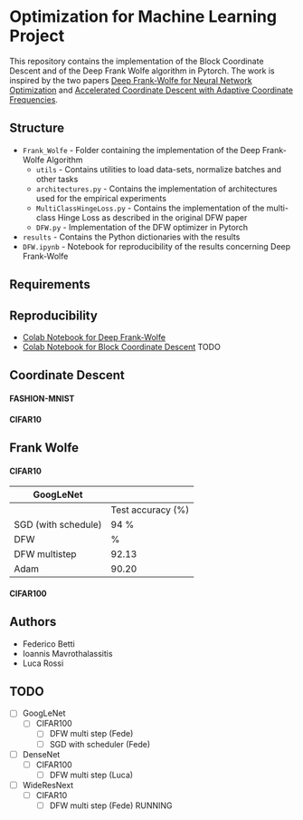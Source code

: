 # Optimization for Machine Learning Project
This repository contains the implementation of the Block Coordinate Descent and of the Deep Frank Wolfe algorithm in Pytorch. The work is inspired by the two papers [Deep Frank-Wolfe for Neural Network Optimization](https://arxiv.org/pdf/1811.07591.pdf) and [Accelerated Coordinate Descent with Adaptive Coordinate Frequencies](http://proceedings.mlr.press/v29/Glasmachers13.pdf).

## Structure
* `Frank_Wolfe` - Folder containing the implementation of the Deep Frank-Wolfe Algorithm
  * `utils` - Contains utilities to load data-sets, normalize batches and other tasks
  * `architectures.py` - Contains the implementation of architectures used for the empirical experiments
  * `MultiClassHingeLoss.py` - Contains the implementation of the multi-class Hinge Loss as described in the original DFW paper
  * `DFW.py` - Implementation of the DFW optimizer in Pytorch
* `results` - Contains the Python dictionaries with the results
*  `DFW.ipynb` - Notebook for reproducibility of the results concerning Deep Frank-Wolfe 

## Requirements

## Reproducibility
- [Colab Notebook for Deep Frank-Wolfe](https://colab.research.google.com/drive/1mpsunyV-11yDXPhZLznryLxJoMx4Zqxd)
- [Colab Notebook for Block Coordinate Descent](https://colab.research.google.com/drive/1mpsunyV-11yDXPhZLznryLxJoMx4Zqxd) TODO

## Coordinate Descent
#### FASHION-MNIST


#### CIFAR10

## Frank Wolfe
#### CIFAR10
| GoogLeNet |      |
| ----- | ----- |
|  | Test accuracy (%) |
| SGD (with schedule) | 94 % | 
| DFW |  % |
| DFW multistep |  92.13 | 
| Adam  | 90.20 |


#### CIFAR100


## Authors
- Federico Betti
- Ioannis Mavrothalassitis
- Luca Rossi

## TODO
- [ ] GoogLeNet
   - [ ] CIFAR100
      - [ ] DFW multi step  (Fede)
      - [ ] SGD with scheduler (Fede)
- [ ] DenseNet
   - [ ] CIFAR100
      - [ ] DFW multi step (Luca)
- [ ] WideResNext
   - [ ] CIFAR10
       - [ ] DFW multi step (Fede) RUNNING
